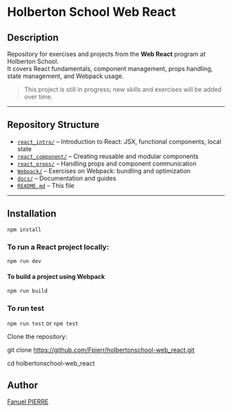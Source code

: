 # Holberton School Web React

## Description
Repository for exercises and projects from the **Web React** program at Holberton School.  
It covers React fundamentals, component management, props handling, state management, and Webpack usage.  

>  This project is still in progress; new skills and exercises will be added over time.

---

## Repository Structure

- [`react_intro/`](react_intro/) – Introduction to React: JSX, functional components, local state  
- [`react_component/`](react_component/) – Creating reusable and modular components  
- [`react_props/`](react_props/) – Handling props and component communication  
- [`Webpack/`](Webpack/) – Exercises on Webpack: bundling and optimization  
- [`docs/`](docs/) – Documentation and guides  
- [`README.md`](README.md) – This file  

---

## Installation
```npm install```

### To run a React project locally:
```npm run dev```


#### To build a project using Webpack
```npm run build```

### To run test 
```npm run test```
or 
```npm test```


Clone the repository:

git clone https://github.com/Fpierr/holbertonschool-web_react.git

cd holbertonschool-web_react

## Author
[Fanuel PIERRE](https://github.ccom/fpierr)
